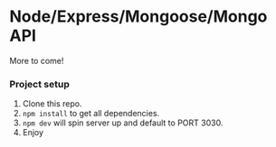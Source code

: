 # Node/Express/Mongoose/Mongo API

More to come!

### Project setup
1. Clone this repo.
2. `npm install` to get all dependencies.
3. `npm dev` will spin server up and default to PORT 3030.
4. Enjoy



